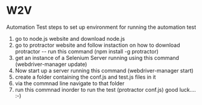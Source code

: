 # W2V
Automation Test
steps to set up environment for running the automation test
1. go to node.js website and download node.js
2. go to protractor website and follow instaction on how to download protractor -- run this command (npm install -g protractor)
3. get an instance of a Selenium Server running using this command (webdriver-manager update)
4. Now start up a server running this command (webdriver-manager start)
5. create a folder containing the conf.js and test.js files in it
6. via the commnad line navigate to that folder
7. run this commnad inorder to run the test (protractor conf.js)
good luck.... :-)
